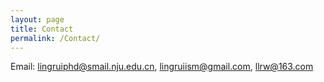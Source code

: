 ```yaml
---
layout: page
title: Contact
permalink: /Contact/
---
```

Email: lingruiphd@smail.nju.edu.cn, lingruiism@gmail.com, llrw@163.com
